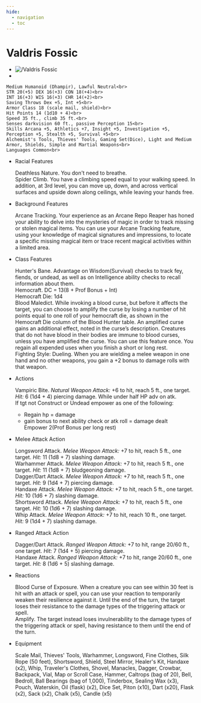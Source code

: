 ```yaml
---
hide:
  - navigation
  - toc
---
```


# Valdris Fossic

<div class="grid cards" markdown>

-   
    <img src="https://half-guinea-press.github.io/Nightmare_Campaign/images/Valdris Fossic.jpg" alt="/Valdris Fossic">

-   
  
    Medium Humanoid (Dhampir), Lawful Neutral<br>
    STR 20(+5) DEX 16(+3) CON 18(+4)<br>
    INT 16(+3) WIS 16(+3) CHR 14(+2)<br>
    Saving Throws Dex +5, Int +5<br>
    Armor Class 18 (scale mail, shield)<br>
    Hit Points 14 (1d10 + 4)<br>
    Speed 35 ft., climb 35 ft.<br>
    Senses darkvision 60 ft., passive Perception 15<br>
    Skills Arcana +5, Athletics +7, Insight +5, Investigation +5, Perception +5, Stealth +5, Survival +5<br>
    Alchemist's Tools, Thieves' Tools, Gaming Set(Dice), Light and Medium Armor, Shields, Simple and Martial Weapons<br>
    Languages Common<br>

-   Racial Features

    Deathless Nature. You don't need to breathe.<br>
    Spider Climb. You have a climbing speed equal to your walking speed. In addition, at 3rd level, you can move up, down, and across vertical surfaces and upside down along ceilings, while leaving your hands free.

-   Background Features

    Arcane Tracking. Your experience as an Arcane Repo Reaper has honed your ability to delve into the mysteries of magic in order to track missing or stolen magical items. You can use your Arcane Tracking feature, using your knowledge of magical signatures and impressions, to locate a specific missing magical item or trace recent magical activities within a limited area.

-   Class Features

    Hunter's Bane. Advantage on Wisdom(Survival) checks to track fey, fiends, or undead, as well as on Intelligence ability checks to recall information about them.<br>
    Hemocraft. DC = 13(8 + Prof Bonus + Int)<br>
    Hemocraft Die: 1d4<br>
    Blood Maledict. While invoking a blood curse, but before it affects the target, you can choose to amplify the curse by losing a number of hit points equal to one roll of your hemocraft die, as shown in the Hemocraft Die column of the Blood Hunter table. An amplified curse gains an additional effect, noted in the curse’s description. Creatures that do not have blood in their bodies are immune to blood curses, unless you have amplified the curse. You can use this feature once. You regain all expended uses when you finish a short or long rest.<br>
    Fighting Style: Dueling. When you are wielding a melee weapon in one hand and no other weapons, you gain a +2 bonus to damage rolls with that weapon.<br>
    
    
-   Actions

    Vampiric Bite. _Natural Weapon Attack:_ +6 to hit, reach 5 ft., one target. _Hit:_ 6 (1d4 + 4) piercing damage. While under half HP adv on atk.<br>
    If tgt not Construct or Undead empower as one of the following: <br>
    - Regain hp = damage<br>
    - gain bonus to next ability check or atk roll = damage dealt <br>
    Empower 2(Prof Bonus per long rest)<br>

-   Melee Attack Action
  
    Longsword Attack. _Melee Weapon Attack:_ +7 to hit, reach 5 ft., one target. _Hit:_ 11 (1d8 + 7) slashing damage.<br>
    Warhammer Attack. _Melee Weapon Attack:_ +7 to hit, reach 5 ft., one target. _Hit:_ 11 (1d8 + 7) bludgeoning damage.<br>
    Dagger/Dart Attack. _Melee Weapon Attack:_ +7 to hit, reach 5 ft., one target. _Hit:_ 9 (1d4 + 7) piercing damage.<br>
    Handaxe Attack. _Melee Weapon Attack:_ +7 to hit, reach 5 ft., one target. _Hit:_ 10 (1d6 + 7) slashing damage.<br>
    Shortsword Attack. _Melee Weapon Attack:_ +7 to hit, reach 5 ft., one target. _Hit:_ 10 (1d6 + 7) slashing damage.<br>
    Whip Attack. _Melee Weapon Attack:_ +7 to hit, reach 10 ft., one target. _Hit:_ 9 (1d4 + 7) slashing damage.<br>

-   Ranged Attack Action
    
    Dagger/Dart Attack. _Ranged Weapon Attack:_ +7 to hit, range 20/60 ft., one target. _Hit:_ 7 (1d4 + 5) piercing damage.<br>
    Handaxe Attack. _Ranged Weapon Attack:_ +7 to hit, range 20/60 ft., one target. _Hit:_ 8 (1d6 + 5) slashing damage.<br>
    
-   Reactions

    Blood Curse of Exposure. When a creature you can see within 30 feet is hit with an attack or spell, you can use your reaction to temporarily weaken their resilience against it. Until the end of the turn, the target loses their resistance to the damage types of the triggering attack or spell.<br>
    Amplify. The target instead loses invulnerability to the damage types of the triggering attack or spell, having resistance to them until the end of the turn.

-   Equipment

    Scale Mail, Thieves' Tools, Warhammer, Longsword, Fine Clothes, Silk Rope (50 feet), Shortsword, Shield, Steel Mirror, Healer's Kit, Handaxe (x2), Whip, Traveler's Clothes, Shovel, Manacles, Dagger, Crowbar, Backpack, Vial, Map or Scroll Case, Hammer, Caltrops (bag of 20), Bell, Bedroll, Ball Bearings (bag of 1,000), Tinderbox, Sealing Wax (x3), Pouch, Waterskin, Oil (flask) (x2), Dice Set, Piton (x10), Dart (x20), Flask (x2), Sack (x2), Chalk (x5), Candle (x5)
</div>
